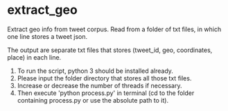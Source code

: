 # extract_geo
Extract geo info from tweet corpus. Read from a folder of txt files, in which one line stores a tweet json.

The output are separate txt files that stores (tweet_id, geo, coordinates, place) in each line.

1. To run the script, python 3 should be installed already.
2. Please input the folder directory that stores all those txt files.
3. Increase or decrease the number of threads if necessary.
4. Then execute 'python process.py' in terminal (cd to the folder containing process.py or use the absolute path to it).
